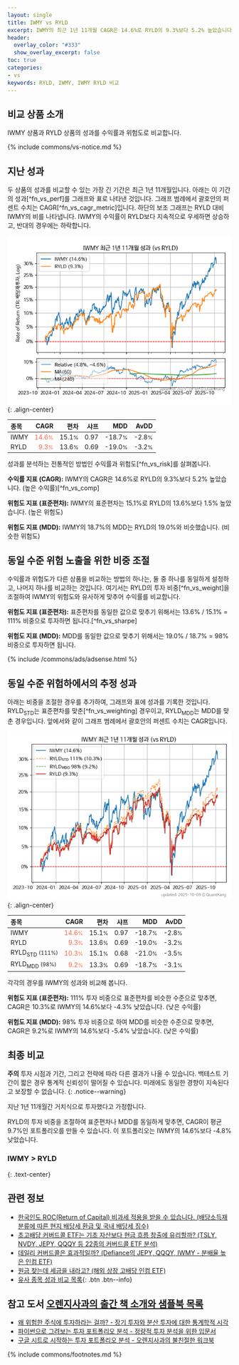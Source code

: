 ```yaml
---
layout: single
title: IWMY vs RYLD
excerpt: IWMY의 최근 1년 11개월 CAGR은 14.6%로 RYLD의 9.3%보다 5.2% 높았습니다.
header:
  overlay_color: "#333"
  show_overlay_excerpt: false
toc: true
categories:
- vs
keywords: RYLD, IWMY, IWMY RYLD 비교
---
```


## 비교 상품 소개


IWMY 상품과 RYLD 상품의 성과를 수익률과 위험도로 비교합니다.





{% include commons/vs-notice.md %}

## 지난 성과

두 상품의 성과를 비교할 수 있는 가장 긴 기간은 최근 1년 11개월입니다. 아래는 이 기간의 성과[^fn_vs_perf]를 그래프와 표로 나타낸 것입니다.
그래프 범례에서 괄호안의 퍼센트 수치는 CAGR[^fn_vs_cagr_metric]입니다.
하단의 보조 그래프는 RYLD 대비 IWMY의 비를 나타냅니다.
IWMY의 수익률이 RYLD보다 지속적으로 우세하면 상승하고, 반대의 경우에는 하락합니다.

![IWMY](/vs/images/iwmy-vs-ryld_dual.png){: .align-center}

| **종목** | **CAGR** | **편차** | **샤프** | **MDD** | **AvDD** |
| :------------ | ------: | -----------: | -------: | ------: | -------: |
| IWMY | <span style="color: tomato">14.6<small>%</small></span> | 15.1<small>%</small> | 0.97 | -18.7<small>%</small> | -2.8<small>%</small> |
| RYLD | <span style="color: tomato">9.3<small>%</small></span> | 13.6<small>%</small> | 0.69 | -19.0<small>%</small> | -3.2<small>%</small> |

<!-- more -->


성과를 분석하는 전통적인 방법인 수익률과 위험도[^fn_vs_risk]를 살펴봅니다.

**수익률 지표 (CAGR):** IWMY의 CAGR은 14.6%로 RYLD의 9.3%보다 5.2% 높았습니다. (높은 수익률)[^fn_vs_comp]

**위험도 지표 (표준편차):** IWMY의 표준편차는 15.1%로 RYLD의 13.6%보다 1.5% 높았습니다. (높은 위험도)

**위험도 지표 (MDD):** IWMY의 18.7%의 MDD는 RYLD의 19.0%와 비슷했습니다. (비슷한 위험도)



## 동일 수준 위험 노출을 위한 비중 조절

수익률과 위험도가 다른 상품을 비교하는 방법의 하나는, 둘 중 하나를 동일하게 설정하고, 나머지 하나를 비교하는 것입니다.
여기서는 RYLD의 투자 비중[^fn_vs_weight]을 조절하여 IWMY의 위험도와 유사하게 맞추어 수익률를 비교합니다.

**위험도 지표 (표준편차):** 표준편차를 동일한 값으로 맞추기 위해서는 13.6% / 15.1% = 111% 비중으로 투자하면 됩니다.[^fn_vs_sharpe]

**위험도 지표 (MDD):** MDD를 동일한 값으로 맞추기 위해서는 19.0% / 18.7% = 98% 비중으로 투자하면 됩니다.


{% include /commons/ads/adsense.html %}



## 동일 수준 위험하에서의 추정 성과

아래는 비중을 조절한 경우를 추가하여, 그래프와 표에 성과를 기록한 것입니다.
RYLD<sub>STD</sub>는 표준편차를 맞춘[^fn_vs_weighting] 경우이고, RYLD<sub>MDD</sub>는 MDD를 맞춘 경우입니다.
앞에서와 같이 그래프 범례에서 괄호안의 퍼센트 수치는 CAGR입니다.


![IWMY](/vs/images/iwmy-vs-ryld.png){: .align-center}



| **종목** | **CAGR** | **편차** | **샤프** | **MDD** | **AvDD** |
| :------------ | ------: | -----------: | -------: | ------: | -------: |
| IWMY | <span style="color: tomato">14.6<small>%</small></span> | 15.1<small>%</small> | 0.97 | -18.7<small>%</small> | -2.8<small>%</small> |
| RYLD | <span style="color: tomato">9.3<small>%</small></span> | 13.6<small>%</small> | 0.69 | -19.0<small>%</small> | -3.2<small>%</small> |
| RYLD<sub>STD</sub> <small>(111%)</small> | <span style="color: tomato">10.3<small>%</small></span> | 15.1<small>%</small> | 0.68 | -21.0<small>%</small> | -3.5<small>%</small> |
| RYLD<sub>MDD</sub> <small>(98%)</small> | <span style="color: tomato">9.2<small>%</small></span> | 13.3<small>%</small> | 0.69 | -18.7<small>%</small> | -3.1<small>%</small> |



각각의 경우를 IWMY의 성과와 비교해 봅니다.

**위험도 지표 (표준편차):** 111% 투자 비중으로 표준편차를 비슷한 수준으로 맞추면, CAGR은 10.3%로 IWMY의 14.6%보다 -4.3% 낮았습니다. (낮은 수익률)

**위험도 지표 (MDD):** 98% 투자 비중으로 하여 MDD를 비슷한 수준으로 맞추면, CAGR은 9.2%로 IWMY의 14.6%보다 -5.4% 낮았습니다. (낮은 수익률)




## 최종 비교

**주의** 투자 시점과 기간, 그리고 전략에 따라 다른 결과가 나올 수 있습니다. 백테스트 기간이 짧은 경우 통계적 신뢰성이 떨어질 수 있습니다. 미래에도 동일한 경향이 지속된다고 보장할 수 없습니다.
{: .notice--warning}

지난 1년 11개월간 거치식으로 투자했다고 가정합니다.

RYLD의 투자 비중을 조절하여 표준편차나 MDD를 동일하게 맞추면, CAGR이 평균 9.7%인 포트폴리오를 만들 수 있습니다.
이 포트폴리오는 IWMY의 14.6%보다 -4.8% 낮았습니다.

### IWMY &gt; RYLD
{: .text-center}


## 관련 정보

- [한국인도 ROC(Return of Capital) 비과세 적용을 받을 수 있습니다. (배당소득재분류에 따른 현지 배당세 환급 및 국내 배당세 징수)](https://kongdori.tistory.com/299)
- [초고배당 커버드콜 ETF는 기초 자산보다 현금 흐름 창출에 유리할까? (TSLY, NVDY, JEPY, QQQY 등 22종의 커버드콜 ETF 분석)](https://kongdori.tistory.com/286)
- [데일리 커버드콜은 효과적일까? (Defiance의 JEPY, QQQY, IWMY - 분배율 높은 인컴 ETF)](https://kongdori.tistory.com/235)
- [원금 찾는데 세금을 내라고? (해외 상장 고배당 인컴 ETF)](https://kongdori.tistory.com/206)
- [유사 종목 성과 비교 목록](/vs/){: .btn .btn--info}


## 참고 도서 [오렌지사과의 출간 책 소개와 샘플북 목록](https://kongdori.tistory.com/691)

- [왜 위험한 주식에 투자하라는 걸까? - 장기 투자와 분산 투자에 대한 통계학적 시각](https://kongdori.tistory.com/421)
- [파이썬으로 그려보는 투자 포트폴리오 분석  - 정량적 투자 분석을 위한 입문서](https://kongdori.tistory.com/643)
- [구글 시트로 시작하는 투자 포트폴리오 분석 - 오렌지사과의 불친절한 워크북](https://kongdori.tistory.com/449)

{% include commons/footnotes.md %}